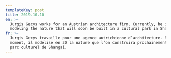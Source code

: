 ```yaml
---
templateKey: post
title: 2019.10.10
en: >-
  Jurgis Gecys works for an Austrian architecture firm. Currently, he is 3D
  modeling the nature that will soon be built in a cultural park in Shanghai.
fr: >-
  Jurgis Gecys travaille pour une agence autrichienne d’architecture. En ce
  moment, il modélise en 3D la nature que l’on construira prochainement dans un
  parc culturel de Shangaï.
---
```


